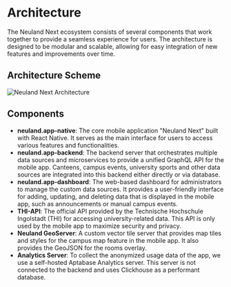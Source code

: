 # Architecture
The Neuland Next ecosystem consists of several components that work together to provide a seamless experience for users. The architecture is designed to be modular and scalable, allowing for easy integration of new features and improvements over time.

## Architecture Scheme
![Neuland Next Architecture](/assets/architecture.png)


## Components

- **neuland.app-native**: The core mobile application "Neuland Next" built with React Native. It serves as the main interface for users to access various features and functionalities.
- **neuland.app-backend**: The backend server that orchestrates multiple data sources and microservices to provide a unified GraphQL API for the mobile app. Canteens, campus events, university sports and other data sources are integrated into this backend either directly or via database.
- **neuland.app-dashboard**: The web-based dashboard for administrators to manage the custom data sources. It provides a user-friendly interface for adding, updating, and deleting data that is displayed in the mobile app, such as announcements or manual campus events.
- **THI-API**: The official API provided by the Technische Hochschule Ingolstadt (THI) for accessing university-related data. This API is only used by the mobile app to maximize security and privacy.
- **Neuland GeoServer**: A custom vector tile server that provides map tiles and styles for the campus map feature in the mobile app. It also provides the GeoJSON for the rooms overlay.
- **Analytics Server**: To collect the anonymized usage data of the app, we use a self-hosted Aptabase Analytics server. This server is not connected to the backend and uses Clickhouse as a performant database.